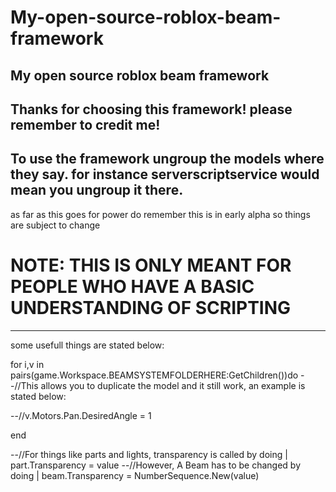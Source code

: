 # My-open-source-roblox-beam-framework
My open source roblox beam framework
----------------------------------------
Thanks for choosing this framework!
please remember to credit me!
-----------------------------------------
To use the framework ungroup the models where they say.
for instance serverscriptservice would mean you ungroup it there.
-----------------------------------------
as far as this goes for power do remember this is in early alpha so things are subject to change
# NOTE: THIS IS ONLY MEANT FOR PEOPLE WHO HAVE A BASIC UNDERSTANDING OF SCRIPTING
-----------------------------------------
some usefull things are stated below:

for i,v in pairs(game.Workspace.BEAMSYSTEMFOLDERHERE:GetChildren())do
--//This allows you to duplicate the model and it still work, an example is stated below:

--//v.Motors.Pan.DesiredAngle = 1

end


--//For things like parts and lights, transparency is called by doing | part.Transparency = value 
--//However, A Beam has to be changed by doing | beam.Transparency = NumberSequence.New(value)
